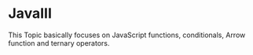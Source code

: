 # JavaIII
This Topic basically focuses on JavaScript functions, conditionals, Arrow function and ternary operators.
